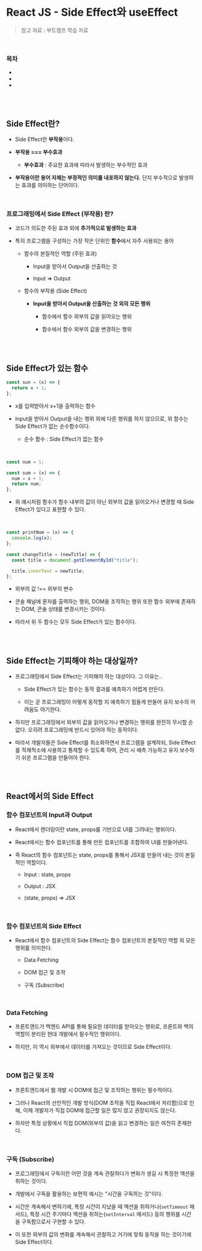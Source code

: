 # React JS - Side Effect와 useEffect

> 참고 자료 : 부트캠프 학습 자료

<br/>

### 목차

- <a href=""></a>
- <a href=""></a>
- <a href=""></a>

<br/><br/>

## Side Effect란?

- Side Effect란 <strong>부작용</strong>이다.

- <strong>부작용 === 부수효과</strong>

  - <strong>부수효과</strong> : 주요한 효과에 따라서 발생하는 부수적인 효과

- <strong>부작용이란 용어 자체는 부정적인 의미를 내포하지 않는다.</strong> 단지 부수적으로 발생하는 효과를 의미하는 단어이다.

<br/>

### 프로그래밍에서 Side Effect (부작용) 란?

- 코드가 의도한 주된 효과 외에 <strong>추가적으로 발생하는 효과</strong>

- 특히 프로그램을 구성하는 가장 작은 단위인 <strong>함수</strong>에서 자주 사용되는 용어

  - 함수의 본질적인 역할 (주된 효과)

    - Input을 받아서 Output을 산출하는 것

    - Input => Output

  - 함수의 부작용 (Side Effect)

    - <strong>Input을 받아서 Output을 산출하는 것 외의 모든 행위</strong>

      - 함수에서 함수 외부의 값을 읽어오는 행위

      - 함수에서 함수 외부의 값을 변경하는 행위

<br/><br/>

## Side Effect가 있는 함수

```js
const sun = (x) => {
  return x + 1;
};
```

- x를 입력받아서 x+1을 출력하는 함수

- Input을 받아서 Output을 내는 행위 외에 다른 행위를 하지 않으므로, 위 함수는 Side Effect가 없는 순수함수이다.

  - 순수 함수 : Side Effect가 없는 함수

<br/>

```js
const num = 1;

const sum = (x) => {
  num = x + 1;
  return num;
};
```

- 위 예시처럼 함수가 함수 내부의 값이 아닌 외부의 값을 읽어오거나 변경할 때 Side Effect가 있다고 표현할 수 있다.

<br/>

```js
const printNum = (x) => {
  console.log(x);
};
```

```js
const changeTitle = (newTitle) => {
  const title = document.getElementById("title");

  title.innerText = newTitle;
};
```

- 외부의 값 !== 외부의 변수

- 콘솔 패널에 문자를 출력하는 행위, DOM을 조작하는 행위 또한 함수 외부에 존재하는 DOM, 콘솔 상태를 변경시키는 것이다.

- 따라서 위 두 함수는 모두 Side Effect가 있는 함수이다.

<br/><br/>

## Side Effect는 기피해야 하는 대상일까?

- 프로그래밍에서 Side Effect는 기피해야 하는 대상이다. 그 이유는..

  - Side Effect가 있는 함수는 동작 결과를 예측하기 어렵게 만든다.

  - 이는 곧 프로그래밍이 어떻게 동작할 지 예측하기 힘들게 만들어 유지 보수의 어려움도 야기한다.

- 하지만 프로그래밍에서 외부의 값을 읽어오거나 변경하는 행위를 완전히 무시할 순 없다. 오히려 프로그래밍에 반드시 있어야 하는 동작이다.

- 따라서 개발자들은 Side Effect를 최소화하면서 프로그램을 설계하되, Side Effect를 적재적소에 사용하고 통제할 수 있도록 하여, 관리 시 예측 가능하고 유지 보수하기 쉬운 프로그램을 만들어야 한다.

<br/><br/>

## React에서의 Side Effect

### 함수 컴포넌트의 Input과 Output

- React에서 렌더링이란 state, props를 기반으로 UI를 그려내는 행위이다.

- React에서는 함수 컴포넌트를 통해 만든 컴포넌트를 조합하여 UI를 만들어낸다.

- 즉 React의 함수 컴포넌트는 state, props를 통해서 JSX를 만들어 내는 것이 본질적인 역할이다.

  - Input : state, props

  - Output : JSX

  - (state, props) => JSX

<br/>

### 함수 컴포넌트의 Side Effect

- React에서 함수 컴포넌트의 Side Effect는 함수 컴포넌트의 본질적인 역할 외 모든 행위를 의미한다.

  - Data Fetching

  - DOM 접근 및 조작

  - 구독 (Subscribe)

<br/>

### Data Fetching

- 프론트엔드가 백엔드 API를 통해 필요한 데이터를 받아오는 행위로, 프론트와 백의 역할이 분리된 현대 개발에서 필수적인 행위이다.

- 하지만, 이 역시 외부에서 데이터를 가져오는 것이므로 Side Effect이다.

<br/>

### DOM 접근 및 조작

- 프론트엔드에서 웹 개발 시 DOM에 접근 및 조작하는 행위는 필수적이다.

- 그러나 React의 선언적인 개발 방식(DOM 조작을 직접 React에서 처리함)으로 인해, 이제 개발자가 직접 DOM에 접근할 일은 많지 않고 권장되지도 않는다.

- 하자만 특정 상황에서 직접 DOM(외부의 값)을 읽고 변경하는 일은 여전히 존재한다.

<br/>

### 구독 (Subscribe)

- 프로그래밍에서 구독이란 어떤 것을 계속 관찰하다가 변화가 생길 시 특정한 액션을 취하는 것이다.

- 개발에서 구독을 활용하는 보편적 예시는 "시간을 구독하는 것"이다.

- 시간은 계속해서 변하기에, 특정 시간이 지났을 때 액션을 취하거나(<code>setTimeout</code> 매서드), 특정 시간 주기마다 액션을 취하는(<code>setInterval</code> 매서드) 등의 행위를 시간을 구독함으로서 구현할 수 있다.

- 이 또한 외부의 값의 변화를 계속해서 관찰하고 거기에 맞춰 동작을 하는 것이기에 Side Effect이다.
